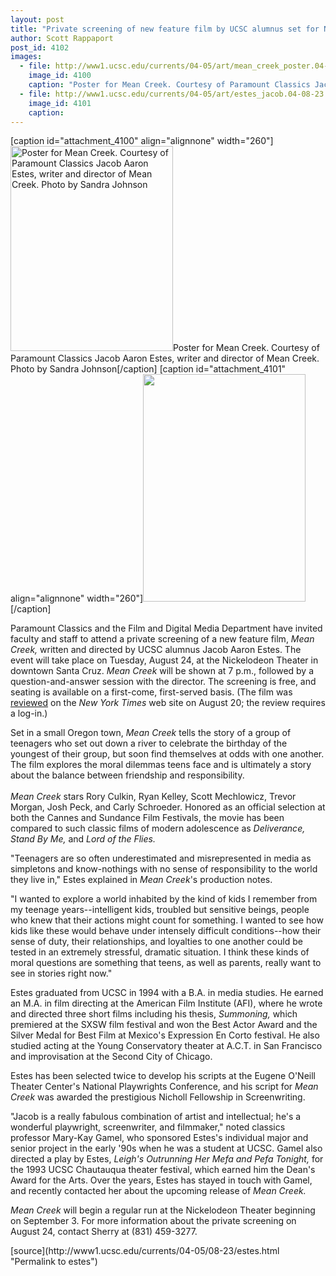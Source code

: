 ```yaml
---
layout: post
title: "Private screening of new feature film by UCSC alumnus set for Nickelodeon Theater"
author: Scott Rappaport
post_id: 4102
images:
  - file: http://www1.ucsc.edu/currents/04-05/art/mean_creek_poster.04-08-23.jpg
    image_id: 4100
    caption: "Poster for Mean Creek. Courtesy of Paramount Classics Jacob Aaron Estes, writer and director of Mean Creek. Photo by Sandra Johnson"
  - file: http://www1.ucsc.edu/currents/04-05/art/estes_jacob.04-08-23.jpg
    image_id: 4101
    caption: 
---
```


[caption id="attachment_4100" align="alignnone" width="260"]<a href="http://localhost/mysite/wp-content/uploads/2004/08/mean_creek_poster.04-08-23.jpg"><img class="size-full wp-image-4100" src="http://localhost/mysite/wp-content/uploads/2004/08/mean_creek_poster.04-08-23.jpg" alt="Poster for Mean Creek. Courtesy of Paramount Classics Jacob Aaron Estes, writer and director of Mean Creek. Photo by Sandra Johnson" width="260" height="328" /></a>Poster for Mean Creek. Courtesy of Paramount Classics Jacob Aaron Estes, writer and director of Mean Creek. Photo by Sandra Johnson[/caption]
[caption id="attachment_4101" align="alignnone" width="260"]<a href="http://localhost/mysite/wp-content/uploads/2004/08/estes_jacob.04-08-23.jpg"><img class="size-full wp-image-4101" src="http://localhost/mysite/wp-content/uploads/2004/08/estes_jacob.04-08-23.jpg" alt="" width="260" height="364" /></a>[/caption]
<p>
  Paramount Classics and the Film and Digital Media Department have invited faculty and staff to attend a private screening of a new feature film, <i>Mean Creek,</i> written and directed by UCSC alumnus Jacob Aaron Estes. The event will take place on Tuesday, August 24, at the Nickelodeon Theater in downtown Santa Cruz. <i>Mean Creek</i> will be shown at 7 p.m., followed by a question-and-answer session with the director. The screening is free, and seating is available on a first-come, first-served basis. (The film was <a href="http://movies2.nytimes.com/2004/08/20/movies/20MEAN.html">reviewed</a> on the <i>New York Times</i> web site on August 20; the review requires a log-in.)
</p>
<p>
  Set in a small Oregon town, <i>Mean Creek</i> tells the story of a group of teenagers who set out down a river to celebrate the birthday of the youngest of their group, but soon find themselves at odds with one another. The film explores the moral dilemmas teens face and is ultimately a story about the balance between friendship and responsibility.<br>
  <br>
  <i>Mean Creek</i> stars Rory Culkin, Ryan Kelley, Scott Mechlowicz, Trevor Morgan, Josh Peck, and Carly Schroeder. Honored as an official selection at both the Cannes and Sundance Film Festivals, the movie has been compared to such classic films of modern adolescence as <i>Deliverance, Stand By Me,</i> and <i>Lord of the Flies.</i><br>
</p>
<p>
  "Teenagers are so often underestimated and misrepresented in media as simpletons and know-nothings with no sense of responsibility to the world they live in," Estes explained in <i>Mean Creek</i>'s production notes.
</p>
<p>
  "I wanted to explore a world inhabited by the kind of kids I remember from my teenage years--intelligent kids, troubled but sensitive beings, people who knew that their actions might count for something. I wanted to see how kids like these would behave under intensely difficult conditions--how their sense of duty, their relationships, and loyalties to one another could be tested in an extremely stressful, dramatic situation. I think these kinds of moral questions are something that teens, as well as parents, really want to see in stories right now."<br>
</p>
<p>
  Estes graduated from UCSC in 1994 with a B.A. in media studies. He earned an M.A. in film directing at the American Film Institute (AFI), where he wrote and directed three short films including his thesis, <i>Summoning,</i> which premiered at the SXSW film festival and won the Best Actor Award and the Silver Medal for Best Film at Mexico's Expression En Corto festival. He also studied acting at the Young Conservatory theater at A.C.T. in San Francisco and improvisation at the Second City of Chicago.<br>
</p>
<p>
  Estes has been selected twice to develop his scripts at the Eugene O'Neill Theater Center's National Playwrights Conference, and his script for <i>Mean Creek</i> was awarded the prestigious Nicholl Fellowship in Screenwriting.<br>
</p>
<p>
  "Jacob is a really fabulous combination of artist and intellectual; he's a wonderful playwright, screenwriter, and filmmaker," noted classics professor Mary-Kay Gamel, who sponsored Estes's individual major and senior project in the early '90s when he was a student at UCSC. Gamel also directed a play by Estes, <i>Leigh's Outrunning Her Mefa and Pefa Tonight,</i> for the 1993 UCSC Chautauqua theater festival, which earned him the Dean's Award for the Arts. Over the years, Estes has stayed in touch with Gamel, and recently contacted her about the upcoming release of <i>Mean Creek.</i><br>
</p>
<p>
  <i>Mean Creek</i> will begin a regular run at the Nickelodeon Theater beginning on September 3. For more information about the private screening on August 24, contact Sherry at (831) 459-3277.
</p>
[source](http://www1.ucsc.edu/currents/04-05/08-23/estes.html "Permalink to estes")
